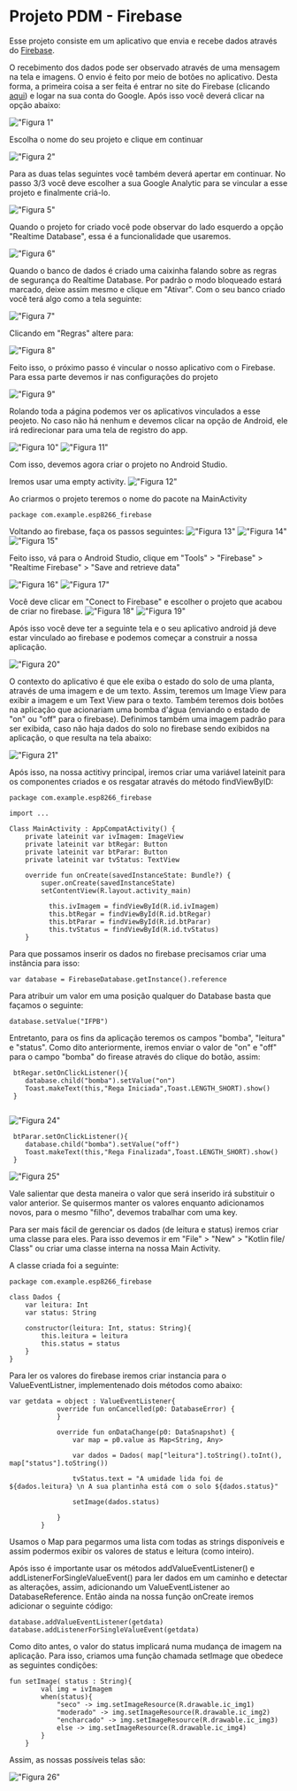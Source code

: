 # Projeto PDM - Firebase

Esse projeto consiste em um aplicativo que envia e recebe dados através do [Firebase](https://rockcontent.com/br/blog/firebase/).

O recebimento dos dados pode ser observado através de uma mensagem na tela e imagens. O envio é feito por meio de botões no aplicativo. Desta forma, a primeira coisa a ser feita é entrar no site do Firebase (clicando [aqui](https://firebase.google.com)) e logar na sua conta do Google. Após isso você deverá clicar na opção abaixo:

!["Figura 1"](./img/img_03.jpg)

Escolha o nome do seu projeto e clique em continuar 

!["Figura 2"](./img/img_04.jpg)

Para as duas telas seguintes você também deverá apertar em continuar. No passo 3/3 você deve escolher a sua Google Analytic para se vincular a esse projeto e finalmente criá-lo.

!["Figura 5"](./img/img_05.jpg)

Quando o projeto for criado você pode observar do lado esquerdo a opção "Realtime Database", essa é a funcionalidade que usaremos. 

!["Figura 6"](./img/img_06.jpg)

Quando o banco de dados é criado uma caixinha falando sobre as regras de segurança do Realtime Database. Por padrão o modo bloqueado estará marcado, deixe assim mesmo e clique em "Ativar". Com o seu banco criado você terá algo como a tela seguinte:

!["Figura 7"](./img/img_07.jpg)

Clicando em "Regras" altere para:

!["Figura 8"](./img/img_08.jpg)

Feito isso, o próximo passo é vincular o nosso aplicativo com o Firebase. Para essa parte devemos ir nas configurações do projeto

!["Figura 9"](./img/img_09.jpg)

Rolando toda a página podemos ver os aplicativos vinculados a esse peojeto. No caso não há nenhum e devemos clicar na opção de Android, ele irá redirecionar para uma tela de registro do app.

!["Figura 10"](./img/img_10.jpg)
!["Figura 11"](./img/img_11.jpg)


Com isso, devemos agora criar o projeto no Android Studio.

Iremos usar uma empty activity. 
!["Figura 12"](./img/img_1.jpg)

Ao criarmos o projeto teremos o nome do pacote na MainActivity
``` (kotlin)>
package com.example.esp8266_firebase
```
Voltando ao firebase, faça os passos seguintes:
!["Figura 13"](./img/img_12.jpg)
!["Figura 14"](./img/img_13.jpg)
!["Figura 15"](./img/img_14.jpg)

Feito isso, vá para o Android Studio, clique em "Tools" > "Firebase" > "Realtime Firebase" > "Save and retrieve data"

!["Figura 16"](./img/img_15.jpg)
!["Figura 17"](./img/img_16.jpg)

Você deve clicar em "Conect to Firebase" e escolher o projeto que acabou de criar no firebase.
!["Figura 18"](./img/img_17.jpg)
!["Figura 19"](./img/img_18.jpg)


Após isso você deve ter a seguinte tela e o seu aplicativo android já deve estar vinculado ao firebase e podemos começar a construir a nossa aplicação.

!["Figura 20"](./img/img_19.jpg)


O contexto do aplicativo é que ele exiba o estado do solo de uma planta, através de uma imagem e de um texto. Assim, teremos um Image View para exibir a imagem e um Text View para o texto. Também teremos dois botões na aplicação que acionariam uma bomba d'água (enviando o estado de "on" ou "off" para o firebase). Definimos também uma imagem padrão para ser exibida, caso não haja dados do solo no firebase sendo exibidos na aplicação, o que resulta na tela abaixo:

!["Figura 21"](./img/img_2.jpg)

Após isso, na nossa actitivy principal, iremos criar uma variável lateinit para os componentes criados e os resgatar através do método findViewByID:

``` (kotlin):
package com.example.esp8266_firebase

import ...

Class MainActivity : AppCompatActivity() {
    private lateinit var ivImagem: ImageView
    private lateinit var btRegar: Button
    private lateinit var btParar: Button
    private lateinit var tvStatus: TextView

    override fun onCreate(savedInstanceState: Bundle?) {
        super.onCreate(savedInstanceState)
        setContentView(R.layout.activity_main)

          this.ivImagem = findViewById(R.id.ivImagem)
          this.btRegar = findViewById(R.id.btRegar)
          this.btParar = findViewById(R.id.btParar)
          this.tvStatus = findViewById(R.id.tvStatus)
    }     
```
Para que possamos inserir os dados no firebase precisamos criar uma instância para isso:
``` (kotlin):
var database = FirebaseDatabase.getInstance().reference
```
Para atribuir um valor em uma posição qualquer do Database basta que façamos o seguinte:
```
database.setValue("IFPB")
```

Entretanto, para os fins da aplicação teremos os campos "bomba", "leitura" e "status". Como dito anteriormente, iremos enviar o valor de "on" e "off" para o campo "bomba" do firease através do clique do botão, assim: 

``` (kotlin):
 btRegar.setOnClickListener(){
    database.child("bomba").setValue("on")
    Toast.makeText(this,"Rega Iniciada",Toast.LENGTH_SHORT).show()
 }
 
```
!["Figura 24"](./img/img_24.jpg)

``` (kotlin):
 btParar.setOnClickListener(){
    database.child("bomba").setValue("off")
    Toast.makeText(this,"Rega Finalizada",Toast.LENGTH_SHORT).show()
 }

```
!["Figura 25"](./img/img_25.jpg)

Vale salientar que desta maneira o valor que será inserido irá substituir o valor anterior. Se quisermos manter os valores enquanto adicionamos novos, para o mesmo "filho", devemos trabalhar com uma key.

Para ser mais fácil de gerenciar os dados (de leitura e status) iremos criar uma classe para eles. Para isso devemos ir em "File" > "New" > "Kotlin file/ Class" ou criar uma classe interna na nossa Main Activity.

A classe criada foi a seguinte:
```(kotlin):
package com.example.esp8266_firebase

class Dados {
    var leitura: Int
    var status: String

    constructor(leitura: Int, status: String){
        this.leitura = leitura
        this.status = status
    }
}
```
Para ler os valores do firebase iremos criar instancia para o ValueEventListner, implementenado dois métodos como abaixo:

``` (kotlin):
var getdata = object : ValueEventListener{
            override fun onCancelled(p0: DatabaseError) {
            }

            override fun onDataChange(p0: DataSnapshot) {
                var map = p0.value as Map<String, Any>

                var dados = Dados( map["leitura"].toString().toInt(),  map["status"].toString())

                tvStatus.text = "A umidade lida foi de ${dados.leitura} \n A sua plantinha está com o solo ${dados.status}"

                setImage(dados.status)

            }
        }
```
Usamos o Map para pegarmos uma lista com todas as strings disponíveis e assim podermos exibir os valores de status e leitura (como inteiro).

Após isso é importante usar os métodos addValueEventListener() e addListenerForSingleValueEvent() para ler dados em um caminho e detectar as alterações, assim, adicionando um ValueEventListener ao DatabaseReference. Então ainda na nossa função onCreate iremos adicionar o seguinte código:
``` (kotlin):
database.addValueEventListener(getdata)
database.addListenerForSingleValueEvent(getdata)
```

Como dito antes, o valor do status implicará numa mudança de imagem na aplicação. Para isso, criamos uma função chamada setImage que obedece as seguintes condições:
``` (kotlin):
fun setImage( status : String){
        val img = ivImagem
        when(status){
            "seco" -> img.setImageResource(R.drawable.ic_img1)
            "moderado" -> img.setImageResource(R.drawable.ic_img2)
            "encharcado" -> img.setImageResource(R.drawable.ic_img3)
            else -> img.setImageResource(R.drawable.ic_img4)
        }
    }
```
Assim, as nossas possíveis telas são:

!["Figura 26"](./img/img_26.jpg)
